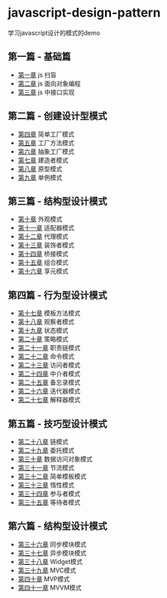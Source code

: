 # javascript-design-pattern
学习javascript设计的模式的demo

## 第一篇 - 基础篇

*   [第一章](https://github.com/snailTJ/javascript-design-pattern/tree/master/chapter_01) js 扫盲
*   [第二章](https://github.com/snailTJ/javascript-design-pattern/tree/master/chapter_02) js 面向对象编程
*   [第三章](https://github.com/snailTJ/javascript-design-pattern/tree/master/chapter_03) js 中接口实现

## 第二篇 - 创建设计型模式

*   [第四章](https://github.com/snailTJ/javascript-design-pattern/tree/master/chapter_04) 简单工厂模式
*   [第五章](https://github.com/snailTJ/javascript-design-pattern/tree/master/chapter_05) 工厂方法模式
*   [第六章](https://github.com/snailTJ/javascript-design-pattern/tree/master/chapter_06) 抽象工厂模式
*   [第七章](https://github.com/snailTJ/javascript-design-pattern/tree/master/chapter_07) 建造者模式
*   [第八章](https://github.com/snailTJ/javascript-design-pattern/tree/master/chapter_08) 原型模式
*   [第九章](https://github.com/snailTJ/javascript-design-pattern/tree/master/chapter_09) 单例模式

## 第三篇 - 结构型设计模式

*   [第十章](https://github.com/snailTJ/javascript-design-pattern/tree/master/chapter_10) 外观模式
*   [第十一章](https://github.com/snailTJ/javascript-design-pattern/tree/master/chapter_11) 适配器模式
*   [第十二章](https://github.com/snailTJ/javascript-design-pattern/tree/master/chapter_12) 代理模式
*   [第十三章](https://github.com/snailTJ/javascript-design-pattern/tree/master/chapter_13) 装饰者模式
*   [第十四章](https://github.com/snailTJ/javascript-design-pattern/tree/master/chapter_14) 桥接模式
*   [第十五章](https://github.com/snailTJ/javascript-design-pattern/tree/master/chapter_15) 组合模式
*   [第十六章](https://github.com/snailTJ/javascript-design-pattern/tree/master/chapter_16) 享元模式

## 第四篇 - 行为型设计模式

*   [第十七章](https://github.com/snailTJ/javascript-design-pattern/tree/master/chapter_17) 模板方法模式
*   [第十八章](https://github.com/snailTJ/javascript-design-pattern/tree/master/chapter_18) 观察者模式
*   [第十九章](https://github.com/snailTJ/javascript-design-pattern/tree/master/chapter_19) 状态模式
*   [第二十章](https://github.com/snailTJ/javascript-design-pattern/tree/master/chapter_20) 策略模式
*   [第二十一章](https://github.com/snailTJ/javascript-design-pattern/tree/master/chapter_21) 职责链模式
*   [第二十二章](https://github.com/snailTJ/javascript-design-pattern/tree/master/chapter_22) 命令模式
*   [第二十三章](https://github.com/snailTJ/javascript-design-pattern/tree/master/chapter_23) 访问者模式
*   [第二十四章](https://github.com/snailTJ/javascript-design-pattern/tree/master/chapter_24) 中介者模式
*   [第二十五章](https://github.com/snailTJ/javascript-design-pattern/tree/master/chapter_25) 备忘录模式
*   [第二十六章](https://github.com/snailTJ/javascript-design-pattern/tree/master/chapter_26) 迭代器模式
*   [第二十七章](https://github.com/snailTJ/javascript-design-pattern/tree/master/chapter_27) 解释器模式

## 第五篇 - 技巧型设计模式 

*   [第二十八章](https://github.com/snailTJ/javascript-design-pattern/tree/master/chapter_28) 链模式
*   [第二十九章](https://github.com/snailTJ/javascript-design-pattern/tree/master/chapter_29) 委托模式
*   [第三十章](https://github.com/snailTJ/javascript-design-pattern/tree/master/chapter_30) 数据访问对象模式
*   [第三十一章](https://github.com/snailTJ/javascript-design-pattern/tree/master/chapter_31) 节流模式
*   [第三十二章](https://github.com/snailTJ/javascript-design-pattern/tree/master/chapter_32) 简单模板模式
*   [第三十三章](https://github.com/snailTJ/javascript-design-pattern/tree/master/chapter_33) 惰性模式
*   [第三十四章](https://github.com/snailTJ/javascript-design-pattern/tree/master/chapter_34) 参与者模式
*   [第三十五章](https://github.com/snailTJ/javascript-design-pattern/tree/master/chapter_35) 等待者模式

## 第六篇 - 结构型设计模式

*   [第三十六章](https://github.com/snailTJ/javascript-design-pattern/tree/master/chapter_36) 同步模块模式
*   [第三十七章](https://github.com/snailTJ/javascript-design-pattern/tree/master/chapter_37) 异步模块模式
*   [第三十八章](https://github.com/snailTJ/javascript-design-pattern/tree/master/chapter_38) Widget模式
*   [第三十九章](https://github.com/snailTJ/javascript-design-pattern/tree/master/chapter_39) MVC模式
*   [第四十章](https://github.com/snailTJ/javascript-design-pattern/tree/master/chapter_40) MVP模式
*   [第四十一章](https://github.com/snailTJ/javascript-design-pattern/tree/master/chapter_41) MVVM模式
